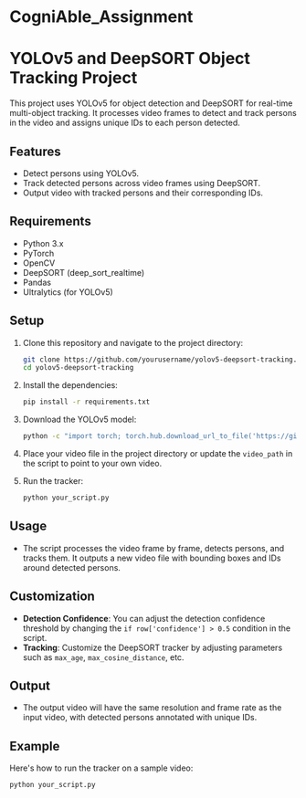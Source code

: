 # CogniAble_Assignment

# YOLOv5 and DeepSORT Object Tracking Project

This project uses YOLOv5 for object detection and DeepSORT for real-time multi-object tracking. It processes video frames to detect and track persons in the video and assigns unique IDs to each person detected.

## Features

- Detect persons using YOLOv5.
- Track detected persons across video frames using DeepSORT.
- Output video with tracked persons and their corresponding IDs.

## Requirements

- Python 3.x
- PyTorch
- OpenCV
- DeepSORT (deep_sort_realtime)
- Pandas
- Ultralytics (for YOLOv5)

## Setup

1. Clone this repository and navigate to the project directory:
    ```bash
    git clone https://github.com/yourusername/yolov5-deepsort-tracking.git
    cd yolov5-deepsort-tracking
    ```

2. Install the dependencies:
    ```bash
    pip install -r requirements.txt
    ```

3. Download the YOLOv5 model:
    ```bash
    python -c "import torch; torch.hub.download_url_to_file('https://github.com/ultralytics/yolov5', 'ultralytics/yolov5')"
    ```

4. Place your video file in the project directory or update the `video_path` in the script to point to your own video.

5. Run the tracker:
    ```bash
    python your_script.py
    ```

## Usage

- The script processes the video frame by frame, detects persons, and tracks them. It outputs a new video file with bounding boxes and IDs around detected persons.

## Customization

- **Detection Confidence**: You can adjust the detection confidence threshold by changing the `if row['confidence'] > 0.5` condition in the script.
- **Tracking**: Customize the DeepSORT tracker by adjusting parameters such as `max_age`, `max_cosine_distance`, etc.

## Output

- The output video will have the same resolution and frame rate as the input video, with detected persons annotated with unique IDs.

## Example

Here's how to run the tracker on a sample video:
```bash
python your_script.py

